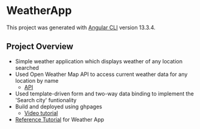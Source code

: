# WeatherApp

This project was generated with [Angular CLI](https://github.com/angular/angular-cli) version 13.3.4.

## Project Overview
* Simple weather application which displays weather of any location searched 
* Used Open Weather Map API to access current weather data for any location by name 
    * [API](https://openweathermap.org/current#name) 
* Used template-driven form and two-way data binding to implement the 'Search city' funtionality 
* Build and deployed using ghpages 
    * [Video tutorial](https://www.youtube.com/watch?v=RmiwiKt_Yag&ab_channel=KakhaGujejiani) 
* [Reference Tutorial](https://www.youtube.com/watch?v=psZXU8PTAS8) for Weather App